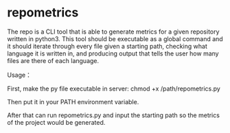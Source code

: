 # repometrics
The repo is a CLI tool that is able to generate metrics for a given repository written in python3. 
This tool should be executable as a global command and it should iterate through every file given a starting path, checking what language it is written in, and producing output that tells the user how many files are there of each language. 


Usage：

First, make the py file executable in server: chmod +x /path/repometrics.py


Then put it in your PATH environment variable.


After that can run repometrics.py and input the starting path so the metrics of the project would be generated.

